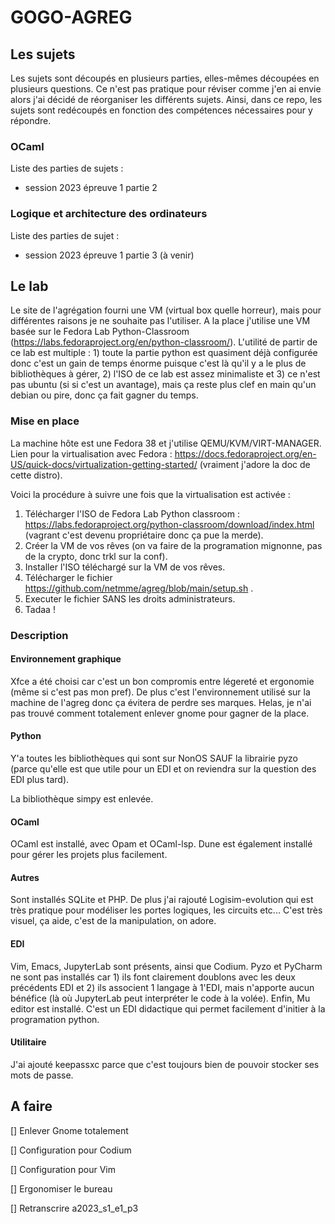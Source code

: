 # GOGO-AGREG


## Les sujets

Les sujets sont découpés en plusieurs parties, elles-mêmes découpées en plusieurs questions. Ce n'est pas pratique pour réviser comme j'en ai envie alors j'ai décidé de réorganiser les différents sujets. Ainsi, dans ce repo, les sujets sont redécoupés en fonction des compétences nécessaires pour y répondre.

### OCaml

Liste des parties de sujets :

* session 2023 épreuve 1 partie 2

### Logique et architecture des ordinateurs

Liste des parties de sujet :

* session 2023 épreuve 1 partie 3 (à venir)


## Le lab

Le site de l'agrégation fourni une VM (virtual box quelle horreur), mais pour différentes raisons je ne
souhaite pas l'utiliser.
A la place j'utilise une VM basée sur le Fedora Lab Python-Classroom (https://labs.fedoraproject.org/en/python-classroom/).
L'utilité de partir de ce lab est multiple : 1) toute la partie python est quasiment déjà configurée donc c'est un
gain de temps
énorme puisque c'est là qu'il y a le plus de bibliothèques à gérer, 2) l'ISO de ce lab est assez minimaliste et 3) ce
n'est pas
ubuntu (si si c'est un avantage), mais ça reste plus clef en main qu'un debian ou pire, donc ça fait gagner du temps.

### Mise en place

La machine hôte est une Fedora 38 et j'utilise QEMU/KVM/VIRT-MANAGER. Lien pour la virtualisation avec
Fedora : https://docs.fedoraproject.org/en-US/quick-docs/virtualization-getting-started/ (vraiment j'adore la doc
de cette distro).

Voici la procédure à suivre une fois que la virtualisation est activée :

1. Télécharger l'ISO de Fedora Lab Python classroom : https://labs.fedoraproject.org/python-classroom/download/index.html
(vagrant c'est devenu propriétaire donc ça pue la merde).
2. Créer la VM de vos rêves (on va faire de la programation mignonne, pas de la crypto, donc trkl sur la conf).
3. Installer l'ISO téléchargé sur la VM de vos rêves.
4. Télécharger le fichier https://github.com/netmme/agreg/blob/main/setup.sh .
5. Executer le fichier SANS les droits administrateurs.
6. Tadaa !

### Description

#### Environnement graphique

Xfce a été choisi car c'est un bon compromis entre légereté et ergonomie (même si c'est pas mon pref). De plus c'est l'environnement
utilisé sur la machine de l'agreg donc ça évitera de perdre ses marques. Helas, je n'ai pas trouvé comment totalement enlever gnome
pour gagner de la place.

#### Python

Y'a toutes les bibliothèques qui sont sur NonOS SAUF la librairie pyzo
(parce qu'elle est que utile pour un EDI et on reviendra sur la question des EDI plus tard).

La bibliothèque simpy est enlevée.

#### OCaml

OCaml est installé, avec Opam et OCaml-lsp. Dune est également installé pour gérer les projets plus facilement.

#### Autres

Sont installés SQLite et PHP.
De plus j'ai rajouté Logisim-evolution qui est très pratique pour modéliser les portes logiques, les circuits etc...
C'est très visuel, ça aide, c'est de la manipulation, on adore.

#### EDI

Vim, Emacs, JupyterLab sont présents, ainsi que Codium. Pyzo et PyCharm ne sont pas installés car 1) ils font
clairement doublons avec les deux
précédents EDI et 2) ils associent 1 langage à 1'EDI, mais n'apporte aucun bénéfice (là où JupyterLab peut
interpréter le code à la volée).
Enfin, Mu editor est installé. C'est un EDI didactique qui permet facilement d'initier à la programation python.

#### Utilitaire

J'ai ajouté keepassxc parce que c'est toujours bien de pouvoir stocker ses mots de passe.


## A faire

[] Enlever Gnome totalement

[] Configuration pour Codium

[] Configuration pour Vim

[] Ergonomiser le bureau

[] Retranscrire a2023_s1_e1_p3
